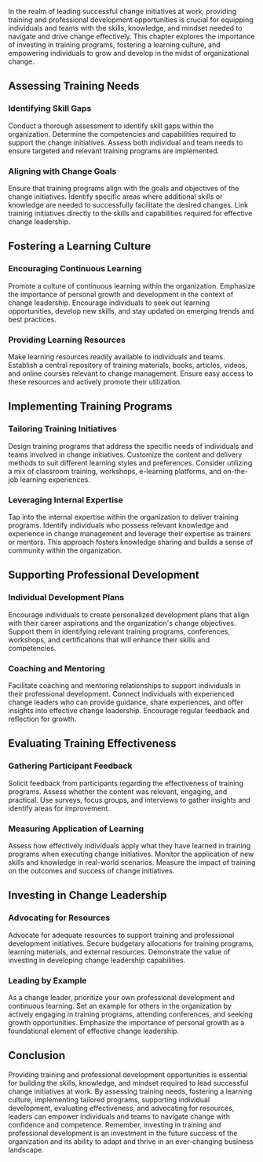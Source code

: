 
In the realm of leading successful change initiatives at work, providing training and professional development opportunities is crucial for equipping individuals and teams with the skills, knowledge, and mindset needed to navigate and drive change effectively. This chapter explores the importance of investing in training programs, fostering a learning culture, and empowering individuals to grow and develop in the midst of organizational change.

Assessing Training Needs
------------------------

### Identifying Skill Gaps

Conduct a thorough assessment to identify skill gaps within the organization. Determine the competencies and capabilities required to support the change initiatives. Assess both individual and team needs to ensure targeted and relevant training programs are implemented.

### Aligning with Change Goals

Ensure that training programs align with the goals and objectives of the change initiatives. Identify specific areas where additional skills or knowledge are needed to successfully facilitate the desired changes. Link training initiatives directly to the skills and capabilities required for effective change leadership.

Fostering a Learning Culture
----------------------------

### Encouraging Continuous Learning

Promote a culture of continuous learning within the organization. Emphasize the importance of personal growth and development in the context of change leadership. Encourage individuals to seek out learning opportunities, develop new skills, and stay updated on emerging trends and best practices.

### Providing Learning Resources

Make learning resources readily available to individuals and teams. Establish a central repository of training materials, books, articles, videos, and online courses relevant to change management. Ensure easy access to these resources and actively promote their utilization.

Implementing Training Programs
------------------------------

### Tailoring Training Initiatives

Design training programs that address the specific needs of individuals and teams involved in change initiatives. Customize the content and delivery methods to suit different learning styles and preferences. Consider utilizing a mix of classroom training, workshops, e-learning platforms, and on-the-job learning experiences.

### Leveraging Internal Expertise

Tap into the internal expertise within the organization to deliver training programs. Identify individuals who possess relevant knowledge and experience in change management and leverage their expertise as trainers or mentors. This approach fosters knowledge sharing and builds a sense of community within the organization.

Supporting Professional Development
-----------------------------------

### Individual Development Plans

Encourage individuals to create personalized development plans that align with their career aspirations and the organization's change objectives. Support them in identifying relevant training programs, conferences, workshops, and certifications that will enhance their skills and competencies.

### Coaching and Mentoring

Facilitate coaching and mentoring relationships to support individuals in their professional development. Connect individuals with experienced change leaders who can provide guidance, share experiences, and offer insights into effective change leadership. Encourage regular feedback and reflection for growth.

Evaluating Training Effectiveness
---------------------------------

### Gathering Participant Feedback

Solicit feedback from participants regarding the effectiveness of training programs. Assess whether the content was relevant, engaging, and practical. Use surveys, focus groups, and interviews to gather insights and identify areas for improvement.

### Measuring Application of Learning

Assess how effectively individuals apply what they have learned in training programs when executing change initiatives. Monitor the application of new skills and knowledge in real-world scenarios. Measure the impact of training on the outcomes and success of change initiatives.

Investing in Change Leadership
------------------------------

### Advocating for Resources

Advocate for adequate resources to support training and professional development initiatives. Secure budgetary allocations for training programs, learning materials, and external resources. Demonstrate the value of investing in developing change leadership capabilities.

### Leading by Example

As a change leader, prioritize your own professional development and continuous learning. Set an example for others in the organization by actively engaging in training programs, attending conferences, and seeking growth opportunities. Emphasize the importance of personal growth as a foundational element of effective change leadership.

Conclusion
----------

Providing training and professional development opportunities is essential for building the skills, knowledge, and mindset required to lead successful change initiatives at work. By assessing training needs, fostering a learning culture, implementing tailored programs, supporting individual development, evaluating effectiveness, and advocating for resources, leaders can empower individuals and teams to navigate change with confidence and competence. Remember, investing in training and professional development is an investment in the future success of the organization and its ability to adapt and thrive in an ever-changing business landscape.
